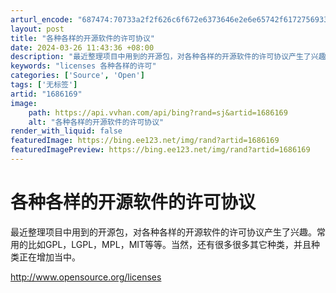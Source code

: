 ```yaml
---
arturl_encode: "687474:70733a2f2f626c6f672e6373646e2e6e65742f617275693331:392f61727469636c652f64657461696c732f31363836313639"
layout: post
title: "各种各样的开源软件的许可协议"
date: 2024-03-26 11:43:36 +08:00
description: "最近整理项目中用到的开源包，对各种各样的开源软件的许可协议产生了兴趣。常用的比如GPL，LGPL，M"
keywords: "licenses 各种各样的许可"
categories: ['Source', 'Open']
tags: ['无标签']
artid: "1686169"
image:
    path: https://api.vvhan.com/api/bing?rand=sj&artid=1686169
    alt: "各种各样的开源软件的许可协议"
render_with_liquid: false
featuredImage: https://bing.ee123.net/img/rand?artid=1686169
featuredImagePreview: https://bing.ee123.net/img/rand?artid=1686169
---
```


# 各种各样的开源软件的许可协议

最近整理项目中用到的开源包，对各种各样的开源软件的许可协议产生了兴趣。常用的比如GPL，LGPL，MPL，MIT等等。当然，还有很多很多其它种类，并且种类正在增加当中。
  
<http://www.opensource.org/licenses>